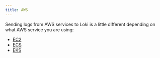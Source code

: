 ```yaml
---
title: AWS
---
```


Sending logs from AWS services to Loki is a little different depending on what AWS service you are using:

* [EC2](ec2/)
* [ECS](ecs/)
* [EKS](eks/)